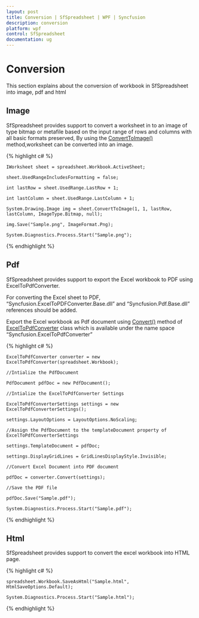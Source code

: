 ```yaml
---
layout: post
title: Conversion | SfSpreadsheet | WPF | Syncfusion
description: conversion
platform: wpf
control: SfSpreadsheet
documentation: ug
---
```


# Conversion
This section explains about the conversion of workbook in SfSpreadsheet into image, pdf and html

## Image

SfSpreadsheet provides support to convert a worksheet in to an image of type bitmap or metafile based on the input range of rows and columns with all basic formats preserved, By using the [ConvertToImage()](http://help.syncfusion.com/file-formats/xlsio/conversions#convert-worksheet-to-image) method,worksheet can be converted into an image.

{% highlight c# %}

    IWorksheet sheet = spreadsheet.Workbook.ActiveSheet;

    sheet.UsedRangeIncludesFormatting = false;

    int lastRow = sheet.UsedRange.LastRow + 1;

    int lastColumn = sheet.UsedRange.LastColumn + 1;

    System.Drawing.Image img = sheet.ConvertToImage(1, 1, lastRow, lastColumn, ImageType.Bitmap, null);

    img.Save("Sample.png", ImageFormat.Png);

    System.Diagnostics.Process.Start("Sample.png");

{% endhighlight %}
<br/>

## Pdf

SfSpreadsheet provides support to export the Excel workbook to PDF using ExcelToPdfConverter. 

For converting the Excel sheet to PDF, “Syncfusion.ExcelToPDFConverter.Base.dll” and “Syncfusion.Pdf.Base.dll” references should be added.

Export the Excel workbook as Pdf document using [Convert()](http://help.syncfusion.com/cr/cref_files/wpf/xlsio/topic27.html) method of [ExcelToPdfConverter](http://help.syncfusion.com/cr/cref_files/wpf/xlsio/topic14.html) class which is available under the name space “Syncfusion.ExcelToPdfConverter”

{% highlight c# %}

    ExcelToPdfConverter converter = new ExcelToPdfConverter(spreadsheet.Workbook);

    //Intialize the PdfDocument

    PdfDocument pdfDoc = new PdfDocument();

    //Intialize the ExcelToPdfConverter Settings

    ExcelToPdfConverterSettings settings = new ExcelToPdfConverterSettings();

    settings.LayoutOptions = LayoutOptions.NoScaling;

    //Assign the PdfDocument to the templateDocument property of ExcelToPdfConverterSettings

    settings.TemplateDocument = pdfDoc;

    settings.DisplayGridLines = GridLinesDisplayStyle.Invisible;

    //Convert Excel Document into PDF document

    pdfDoc = converter.Convert(settings);

    //Save the PDF file

    pdfDoc.Save("Sample.pdf");

    System.Diagnostics.Process.Start("Sample.pdf");

{% endhighlight %}
<br/>

## Html

SfSpreadsheet provides support to convert the excel workbook into HTML page.

{% highlight c# %}

    spreadsheet.Workbook.SaveAsHtml("Sample.html", HtmlSaveOptions.Default);

    System.Diagnostics.Process.Start("Sample.html");

{% endhighlight %}
